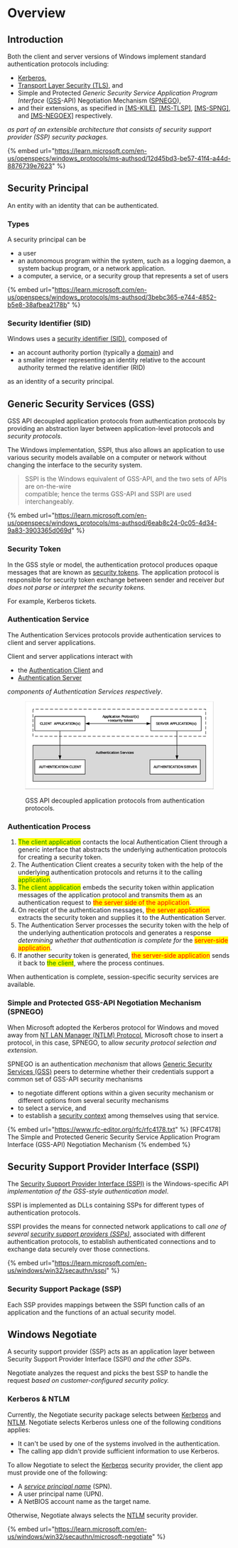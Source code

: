 # Overview

## Introduction

Both the client and server versions of Windows implement standard authentication protocols including:

* [Kerberos](https://learn.microsoft.com/en-us/openspecs/windows\_protocols/ms-authsod/64781df1-ee20-413e-b8c5-6511c90dbc30#gt\_d6a282ce-b1da-41e1-b05a-22f777a5c1fe),
* [Transport Layer Security (TLS)](https://learn.microsoft.com/en-us/openspecs/windows\_protocols/ms-authsod/64781df1-ee20-413e-b8c5-6511c90dbc30#gt\_f2bc7fed-7e02-4fa5-91b3-97f5c978563a), and
* Simple and Protected _Generic Security Service Application Program Interface_ ([GSS](https://learn.microsoft.com/en-us/openspecs/windows\_protocols/ms-authsod/64781df1-ee20-413e-b8c5-6511c90dbc30#gt\_95f6b299-ec2f-4cef-87df-217f95bd9e14)-API) Negotiation Mechanism ([SPNEGO](https://learn.microsoft.com/en-us/openspecs/windows\_protocols/ms-authsod/64781df1-ee20-413e-b8c5-6511c90dbc30#gt\_bc2f6b5e-e5c0-408b-8f55-0350c24b9838)),
* and their extensions, as specified in [\[MS-KILE\]](https://learn.microsoft.com/en-us/openspecs/windows\_protocols/ms-kile/2a32282e-dd48-4ad9-a542-609804b02cc9), [\[MS-TLSP\]](https://learn.microsoft.com/en-us/openspecs/windows\_protocols/ms-tlsp/58aba05b-62b0-4cd1-b88b-dc8a24920346), [\[MS-SPNG\]](https://learn.microsoft.com/en-us/openspecs/windows\_protocols/ms-spng/f377a379-c24f-4a0f-a3eb-0d835389e28a), and [\[MS-NEGOEX\]](https://learn.microsoft.com/en-us/openspecs/windows\_protocols/ms-negoex/0ad7a003-ab56-4839-a204-b555ca6759a2) respectively.

_as part of an extensible architecture that consists of security support provider (SSP) security packages._

{% embed url="https://learn.microsoft.com/en-us/openspecs/windows_protocols/ms-authsod/12d45bd3-be57-41f4-a44d-8876739e7623" %}

## Security Principal

An entity with an identity that can be authenticated.

### Types

A security principal can be

* a user
* an autonomous program within the system, such as a logging daemon, a system backup program, or a network application.
* a computer, a service, or a security group that represents a set of users

{% embed url="https://learn.microsoft.com/en-us/openspecs/windows_protocols/ms-authsod/3bebc365-e744-4852-b5e8-38afbea2178b" %}

### Security Identifier (SID)

Windows uses a [security identifier (SID)](https://learn.microsoft.com/en-us/openspecs/windows\_protocols/ms-authsod/64781df1-ee20-413e-b8c5-6511c90dbc30#gt\_83f2020d-0804-4840-a5ac-e06439d50f8d), composed of

* an account authority portion (typically a [domain](https://learn.microsoft.com/en-us/openspecs/windows\_protocols/ms-authsod/64781df1-ee20-413e-b8c5-6511c90dbc30#gt\_b0276eb2-4e65-4cf1-a718-e0920a614aca)) and
* a smaller integer representing an identity relative to the account authority termed the relative identifier (RID)

as an identity of a security principal.

## Generic Security Services (GSS)

GSS API decoupled application protocols from authentication protocols by providing an abstraction layer between application-level protocols and _security protocols_.

The Windows implementation, SSPI, thus also allows an application to use various security models available on a computer or network without changing the interface to the security system.

> SSPI is the Windows equivalent of GSS-API, and the two sets of APIs are on-the-wire \
> compatible; hence the terms GSS-API and SSPI are used interchangeably.

{% embed url="https://learn.microsoft.com/en-us/openspecs/windows_protocols/ms-authsod/6eab8c24-0c05-4d34-9a83-3903365d069d" %}

### Security Token

In the GSS style or model, the authentication protocol produces opaque messages that are known as [security tokens](https://learn.microsoft.com/en-us/openspecs/windows\_protocols/ms-authsod/64781df1-ee20-413e-b8c5-6511c90dbc30#gt\_6b49ccf2-3d93-4d1e-9ecd-e5e7873eec24). The application protocol is responsible for security token exchange between sender and receiver _but does not parse or interpret the security tokens._

For example, Kerberos tickets.

### Authentication Service

The Authentication Services protocols provide authentication services to client and server applications.

Client and server applications interact with

* the [Authentication Client](https://learn.microsoft.com/en-us/openspecs/windows\_protocols/ms-authsod/64781df1-ee20-413e-b8c5-6511c90dbc30#gt\_e67f665e-7970-422b-b471-cb33147c0641) and
* [Authentication Server](https://learn.microsoft.com/en-us/openspecs/windows\_protocols/ms-authsod/64781df1-ee20-413e-b8c5-6511c90dbc30#gt\_3ca15667-25b2-495d-a86f-2f37135f7b05)

_components of Authentication Services respectively_.

<figure><img src="../../.gitbook/assets/圖片 (1).png" alt=""><figcaption><p>GSS API decoupled application protocols from authentication protocols.</p></figcaption></figure>

### Authentication Process

1. <mark style="color:green;">The client application</mark> contacts the local Authentication Client through a generic interface that abstracts the underlying authentication protocols for creating a security token.
2. The Authentication Client creates a security token with the help of the underlying authentication protocols and returns it to the calling <mark style="color:green;">application</mark>.
3. <mark style="color:green;">The client application</mark> embeds the security token within application messages of the application protocol and transmits them as an authentication request to <mark style="color:red;">the server side of the application</mark>.
4. On receipt of the authentication messages, <mark style="color:red;">the server application</mark> extracts the security token and supplies it to the Authentication Server.
5. The Authentication Server processes the security token with the help of the underlying authentication protocols and generates a response _determining whether that authentication is complete for_ the <mark style="color:red;">server-side application</mark>.
6. If another security token is generated, <mark style="color:red;">the server-side application</mark> sends it back to <mark style="color:green;">the client</mark>, where the process continues.

When authentication is complete, session-specific security services are available.

### Simple and Protected GSS-API Negotiation Mechanism (SPNEGO)

When Microsoft adopted the Kerberos protocol for Windows and moved away from [NT LAN Manager (NTLM) Protocol](https://learn.microsoft.com/en-us/openspecs/windows\_protocols/ms-authsod/64781df1-ee20-413e-b8c5-6511c90dbc30#gt\_fff710f9-e3d1-4991-99a2-009768d57585), Microsoft chose to insert a protocol, in this case, SPNEGO, to allow _security protocol selection and extension_.

SPNEGO is an authentication _mechanism_ that allows [Generic Security Services (GSS)](https://learn.microsoft.com/en-us/openspecs/windows\_protocols/ms-authsod/64781df1-ee20-413e-b8c5-6511c90dbc30#gt\_95f6b299-ec2f-4cef-87df-217f95bd9e14) peers to determine whether their credentials support a common set of GSS-API security mechanisms

* to negotiate different options within a given security mechanism or different options from several security mechanisms
* to select a service, and
* to establish a [security context](https://learn.microsoft.com/en-us/openspecs/windows\_protocols/ms-authsod/64781df1-ee20-413e-b8c5-6511c90dbc30#gt\_88d49f20-6c95-4b64-a52c-c3eca2fe5709) among themselves using that service.

{% embed url="https://www.rfc-editor.org/rfc/rfc4178.txt" %}
\[RFC4178] The Simple and Protected Generic Security Service Application Program Interface (GSS-API) Negotiation Mechanism
{% endembed %}

## Security Support Provider Interface (SSPI)

The [Security Support Provider Interface (SSPI)](https://learn.microsoft.com/en-us/openspecs/windows\_protocols/ms-authsod/64781df1-ee20-413e-b8c5-6511c90dbc30#gt\_fb216516-748b-4873-8bdd-64c5f4da9920) is the Windows-specific API _implementation of the GSS-style authentication model_.

SSPI is implemented as DLLs containing SSPs for different types of authentication protocols.

SSPI provides the means for connected network applications to call _one of several_ [_security support providers (SSPs)_](https://learn.microsoft.com/en-us/openspecs/windows\_protocols/ms-authsod/64781df1-ee20-413e-b8c5-6511c90dbc30#gt\_e0edad22-1b0e-42f3-8e51-50f8aa30b29a), associated with different authentication protocols, to establish authenticated connections and to exchange data securely over those connections.

{% embed url="https://learn.microsoft.com/en-us/windows/win32/secauthn/sspi" %}

### Security Support Package (SSP)

Each SSP provides mappings between the SSPI function calls of an application and the functions of an actual security model.

## Windows Negotiate

A security support provider (SSP) acts as an application layer between Security Support Provider Interface (SSPI) _and the other SSPs_.

Negotiate analyzes the request and picks the best SSP to handle the request _based on customer-configured security policy._

### Kerberos & NTLM

Currently, the Negotiate security package selects between [Kerberos](https://learn.microsoft.com/en-us/windows/win32/secauthn/microsoft-kerberos) and [NTLM](https://learn.microsoft.com/en-us/windows/win32/secauthn/microsoft-ntlm). Negotiate selects Kerberos unless one of the following conditions applies:

* It can't be used by one of the systems involved in the authentication.
* The calling app didn't provide sufficient information to use Kerberos.

To allow Negotiate to select the [Kerberos](https://learn.microsoft.com/en-us/windows/win32/secauthn/microsoft-kerberos) security provider, the client app must provide one of the following:

* A [_service principal name_](https://learn.microsoft.com/en-us/windows/win32/secgloss/s-gly) (SPN).
* A user principal name (UPN).
* A NetBIOS account name as the target name.

Otherwise, Negotiate always selects the [NTLM](https://learn.microsoft.com/en-us/windows/win32/secauthn/microsoft-ntlm) security provider.

{% embed url="https://learn.microsoft.com/en-us/windows/win32/secauthn/microsoft-negotiate" %}
